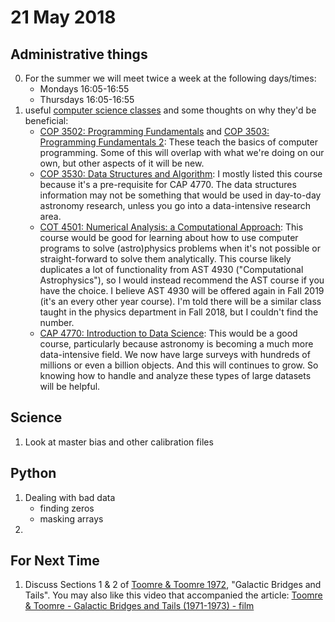 # 21 May 2018

## Administrative things

0. For the summer we will meet twice a week at the following days/times:
    - Mondays 16:05-16:55
    - Thursdays 16:05-16:55
1. useful [computer science classes](https://catalog.ufl.edu/UGRD/courses/computer_and_information_science_and_engineering/) and some thoughts on why they'd be beneficial:
    - [COP 3502: Programming Fundamentals](https://catalog.ufl.edu/search/?P=COP%203502) and [COP 3503: Programming Fundamentals 2](https://catalog.ufl.edu/search/?P=COP%203503): These teach the basics of computer programming. Some of this will overlap with what we're doing on our own, but other aspects of it will be new.
    - [COP 3530: Data Structures and Algorithm](https://catalog.ufl.edu/search/?P=COP%203530): I mostly listed this course because it's a pre-requisite for CAP 4770. The data structures information may not be something that would be used in day-to-day astronomy research, unless you go into a data-intensive research area.
    - [COT 4501: Numerical Analysis: a Computational Approach](https://catalog.ufl.edu/search/?P=COT%204501): This course would be good for learning about how to use computer programs to solve (astro)physics problems when it's not possible or straight-forward to solve them analytically. This course likely duplicates a lot of functionality from AST 4930 ("Computational Astrophysics"), so I would instead recommend the AST course if you have the choice. I believe AST 4930 will be offered again in Fall 2019 (it's an every other year course). I'm told there will be a similar class taught in the physics department in Fall 2018, but I couldn't find the number.
    - [CAP 4770: Introduction to Data Science](https://catalog.ufl.edu/search/?P=CAP%204770): This would be a good course, particularly because astronomy is becoming a much more data-intensive field. We now have large surveys with hundreds of millions or even a billion objects. And this will continues to grow. So knowing how to handle and analyze these types of large datasets will be helpful.

## Science

1. Look at master bias and other calibration files

## Python

1. Dealing with bad data
    - finding zeros
    - masking arrays
2. 

## For Next Time

1. Discuss Sections 1 & 2 of [Toomre & Toomre 1972](https://ui.adsabs.harvard.edu/#abs/1972ApJ...178..623T/abstract), "Galactic Bridges and Tails".
You may also like this video that accompanied the article: [Toomre & Toomre - Galactic Bridges and Tails (1971-1973) - film](https://www.youtube.com/watch?v=zvXLWEd2ZGU)
